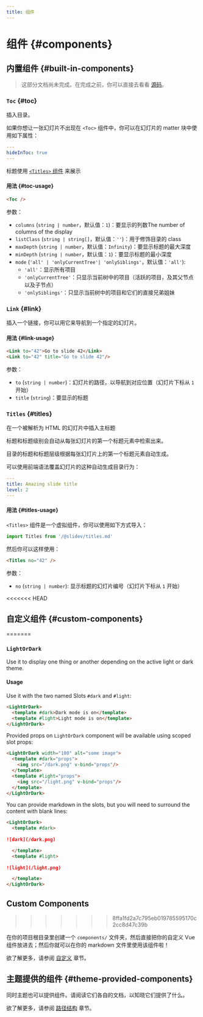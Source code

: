 ```yaml
---
title: 组件
---
```


# 组件 {#components}

## 内置组件 {#built-in-components}

> 这部分文档尚未完成。在完成之前，你可以直接去看看 [源码](https://github.com/slidevjs/slidev/blob/main/packages/client/builtin)。

### `Toc` {#toc}

插入目录。

如果你想让一张幻灯片不出现在 `<Toc>` 组件中，你可以在幻灯片的 matter 块中使用如下属性：
```yml
---
hideInToc: true
---
```

标题使用 [`<Titles>` 组件](#titles) 来展示

#### 用法 {#toc-usage}

~~~md
<Toc />
~~~

参数：

* `columns` (`string | number`，默认值：`1`)：要显示的列数The number of columns of the display
* `listClass` (`string | string[]`，默认值：`''`)：用于修饰目录的 class
* `maxDepth` (`string | number`，默认值：`Infinity`)：要显示标题的最大深度
* `minDepth` (`string | number`，默认值：`1`)：要显示标题的最小深度
* `mode` (`'all' | 'onlyCurrentTree'| 'onlySiblings'`，默认值：`'all'`):
  * `'all'`：显示所有项目
  * `'onlyCurrentTree'`：只显示当前树中的项目（活跃的项目，及其父节点以及子节点）
  * `'onlySiblings'`：只显示当前树中的项目和它们的直接兄弟姐妹

### `Link` {#link}

插入一个链接，你可以用它来导航到一个指定的幻灯片。

#### 用法 {#link-usage}

~~~md
<Link to="42">Go to slide 42</Link>
<Link to="42" title="Go to slide 42"/>
~~~

参数：

* `to` (`string | number`)：幻灯片的路径，以导航到对应位置（幻灯片下标从 `1` 开始）
* `title` (`string`)：要显示的标题

### `Titles` {#titles}

在一个被解析为 HTML 的幻灯片中插入主标题

标题和标题级别会自动从每张幻灯片的第一个标题元素中检索出来。

目录的标题和标题层级根据每张幻灯片上的第一个标题元素自动生成。

可以使用前端语法覆盖幻灯片的这种自动生成目录行为：
```yml
---
title: Amazing slide title
level: 2
---
```

#### 用法 {#titles-usage}

`<Titles>` 组件是一个虚拟组件，你可以使用如下方式导入：
```js
import Titles from '/@slidev/titles.md'
```

然后你可以这样使用：
~~~md
<Titles no="42" />
~~~

参数：

* `no` (`string | number`): 显示标题的幻灯片编号（幻灯片下标从 `1` 开始）

<<<<<<< HEAD
## 自定义组件 {#custom-components}
=======
### `LightOrDark`

Use it to display one thing or another depending on the active light or dark theme.

#### Usage

Use it with the two named Slots `#dark` and `#light`:
~~~md
<LightOrDark>
  <template #dark>Dark mode is on</template>
  <template #light>Light mode is on</template>
</LightOrDark>
~~~

Provided props on `LightOrDark` component will be available using scoped slot props:
~~~md
<LightOrDark width="100" alt="some image">
  <template #dark="props">
    <img src="/dark.png" v-bind="props"/>
  </template>
  <template #light="props">
    <img src="/light.png" v-bind="props"/>
  </template>
</LightOrDark>
~~~

You can provide markdown in the slots, but you will need to surround the content with blank lines:
~~~md
<LightOrDark>
  <template #dark>
  
![dark](/dark.png)

  </template>
  <template #light>
  
![light](/light.png)

  </template>
</LightOrDark>
~~~


## Custom Components
>>>>>>> 8ffa1fd2a7c795eb019785595170c2cc8d47c39b

在你的项目根目录里创建一个 `components/` 文件夹，然后直接把你的自定义 Vue 组件放进去；然后你就可以在你的 markdown 文件里使用该组件啦！

欲了解更多，请参阅 [自定义](/custom/directory-structure#components) 章节。

## 主题提供的组件 {#theme-provided-components}

同时主题也可以提供组件。请阅读它们各自的文档，以知晓它们提供了什么。

欲了解更多，请参阅 [路径结构](/custom/directory-structure) 章节。
